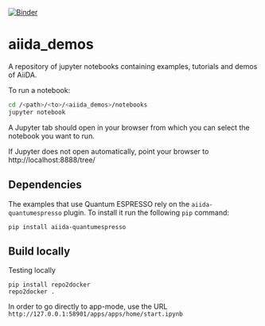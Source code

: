 [![Binder](https://mybinder.org/badge.svg)](https://mybinder.org/v2/gh/ltalirz/aiida_demos/master/?urlpath=apps/apps/home/start.ipynb)
# aiida_demos
A repository of jupyter notebooks containing examples, tutorials and demos of AiiDA.

To run a notebook:

```bash
cd /<path>/<to>/<aiida_demos>/notebooks
jupyter notebook
```

A Jupyter tab should open in your browser from which you can select the notebook you want to run.

If Jupyter does not open automatically, point your browser to http://localhost:8888/tree/

## Dependencies

The examples that use Quantum ESPRESSO rely on the `aiida-quantumespresso` plugin.
To install it run the following `pip` command:

    pip install aiida-quantumespresso

## Build locally

Testing locally
```
pip install repo2docker
repo2docker .
```
In order to go directly to app-mode, use the URL
`http://127.0.0.1:58901/apps/apps/home/start.ipynb`
